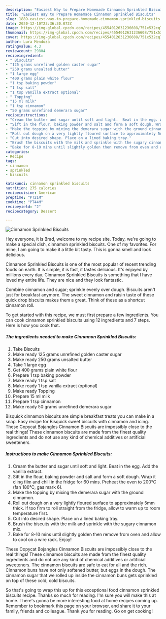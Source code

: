 ```yaml
---
description: "Easiest Way to Prepare Homemade Cinnamon Sprinkled Biscuits"
title: "Easiest Way to Prepare Homemade Cinnamon Sprinkled Biscuits"
slug: 1889-easiest-way-to-prepare-homemade-cinnamon-sprinkled-biscuits
date: 2020-12-10T23:36:30.072Z
image: https://img-global.cpcdn.com/recipes/4554012631236608/751x532cq70/cinnamon-sprinkled-biscuits-recipe-main-photo.jpg
thumbnail: https://img-global.cpcdn.com/recipes/4554012631236608/751x532cq70/cinnamon-sprinkled-biscuits-recipe-main-photo.jpg
cover: https://img-global.cpcdn.com/recipes/4554012631236608/751x532cq70/cinnamon-sprinkled-biscuits-recipe-main-photo.jpg
author: Lura Mendoza
ratingvalue: 4.3
reviewcount: 29804
recipeingredient:
- " Biscuits"
- "125 grams unrefined golden caster sugar"
- "250 grams unsalted butter"
- "1 large egg"
- "400 grams plain white flour"
- "1 tsp baking powder"
- "1 tsp salt"
- "1 tsp vanilla extract optional"
- " Topping"
- "15 ml milk"
- "1 tsp cinnamon"
- "50 grams unrefined demerara sugar"
recipeinstructions:
- "Cream the butter and sugar until soft and light.  Beat in the egg. Add the vanilla extract."
- "Sift in the flour, baking powder and salt and form a soft dough. Wrap it cling film and chill in the fridge for 60 mins. Preheat the oven to 200°C (fan 180°C, gas mark 6)."
- "Make the topping by mixing the demerara sugar with the ground cinnamon."
- "Roll out dough on a very lightly floured surface to approximately 5mm thick. If too firm to roll straight from the fridge,  allow to warm up to room temperature first."
- "Cut into desired shape. Place on a lined baking tray."
- "Brush the biscuits with the milk and sprinkle with the sugary cinnamon mix."
- "Bake for 8-10 mins until slightly golden then remove from oven and allow to cool on a wire rack.  Enjoy!"
categories:
- Recipe
tags:
- cinnamon
- sprinkled
- biscuits

katakunci: cinnamon sprinkled biscuits 
nutrition: 275 calories
recipecuisine: American
preptime: "PT21M"
cooktime: "PT44M"
recipeyield: "2"
recipecategory: Dessert

---
```



![Cinnamon Sprinkled Biscuits](https://img-global.cpcdn.com/recipes/4554012631236608/751x532cq70/cinnamon-sprinkled-biscuits-recipe-main-photo.jpg)

Hey everyone, it is Brad, welcome to my recipe site. Today, we're going to make a special dish, cinnamon sprinkled biscuits. One of my favorites. For mine, I am going to make it a little bit tasty. This is gonna smell and look delicious.

Cinnamon Sprinkled Biscuits is one of the most popular of recent trending foods on earth. It is simple, it is fast, it tastes delicious. It's enjoyed by millions every day. Cinnamon Sprinkled Biscuits is something that I have loved my entire life. They are nice and they look fantastic.

Combine cinnamon and sugar; sprinkle evenly over dough. Biscuits aren&#39;t just for breakfast anymore. The sweet cinnamon and raisin taste of these quick drop biscuits makes them a great. Think of these as a shortcut cinnamon roll.


To get started with this recipe, we must first prepare a few ingredients. You can cook cinnamon sprinkled biscuits using 12 ingredients and 7 steps. Here is how you cook that.

<!--inarticleads1-->

##### The ingredients needed to make Cinnamon Sprinkled Biscuits:

1. Take  Biscuits
1. Make ready 125 grams unrefined golden caster sugar
1. Make ready 250 grams unsalted butter
1. Take 1 large egg
1. Get 400 grams plain white flour
1. Prepare 1 tsp baking powder
1. Make ready 1 tsp salt
1. Make ready 1 tsp vanilla extract (optional)
1. Make ready  Topping
1. Prepare 15 ml milk
1. Prepare 1 tsp cinnamon
1. Make ready 50 grams unrefined demerara sugar


Bisquick cinnamon biscuits are simple breakfast treats you can make in a snap. Easy recipe for Bisquick sweet biscuits with cinnamon and icing. These Copycat Bojangles Cinnamon Biscuits are impossibly close to the real things! These cinnamon biscuits are made from the finest quality ingredients and do not use any kind of chemical additives or artificial sweeteners. 

<!--inarticleads2-->

##### Instructions to make Cinnamon Sprinkled Biscuits:

1. Cream the butter and sugar until soft and light.  Beat in the egg. Add the vanilla extract.
1. Sift in the flour, baking powder and salt and form a soft dough. Wrap it cling film and chill in the fridge for 60 mins. Preheat the oven to 200°C (fan 180°C, gas mark 6).
1. Make the topping by mixing the demerara sugar with the ground cinnamon.
1. Roll out dough on a very lightly floured surface to approximately 5mm thick. If too firm to roll straight from the fridge,  allow to warm up to room temperature first.
1. Cut into desired shape. Place on a lined baking tray.
1. Brush the biscuits with the milk and sprinkle with the sugary cinnamon mix.
1. Bake for 8-10 mins until slightly golden then remove from oven and allow to cool on a wire rack.  Enjoy!


These Copycat Bojangles Cinnamon Biscuits are impossibly close to the real things! These cinnamon biscuits are made from the finest quality ingredients and do not use any kind of chemical additives or artificial sweeteners. The cinnamon biscuits are safe to eat for all and the rich. Cinnamon buns have not only softened butter, but eggs in the dough. The cinnamon sugar that we rolled up inside the cinnamon buns gets sprinkled on top of these cold, cold biscuits. 

So that's going to wrap this up for this exceptional food cinnamon sprinkled biscuits recipe. Thanks so much for reading. I'm sure you will make this at home. There's gonna be more interesting food at home recipes coming up. Remember to bookmark this page on your browser, and share it to your family, friends and colleague. Thank you for reading. Go on get cooking!
